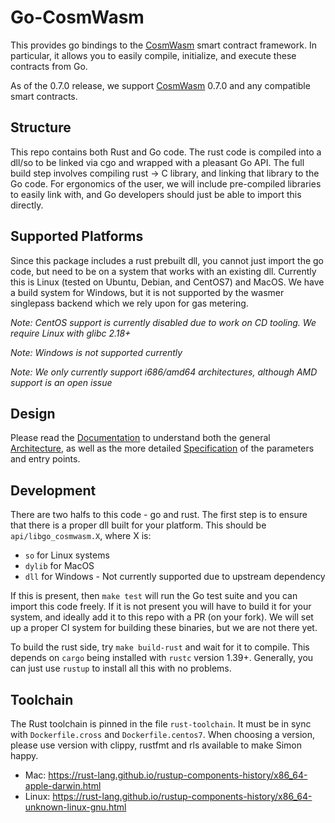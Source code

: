 # Go-CosmWasm

This provides go bindings to the [CosmWasm](https://github.com/CosmWasm/cosmwasm) smart
contract framework. In particular, it allows you to easily compile, initialize,
and execute these contracts from Go.

As of the 0.7.0 release, we support [CosmWasm](https://github.com/CosmWasm/cosmwasm) 0.7.0
and any compatible smart contracts.

## Structure

This repo contains both Rust and Go code. The rust code is compiled into a dll/so
to be linked via cgo and wrapped with a pleasant Go API. The full build step
involves compiling rust -> C library, and linking that library to the Go code.
For ergonomics of the user, we will include pre-compiled libraries to easily
link with, and Go developers should just be able to import this directly.

## Supported Platforms

Since this package includes a rust prebuilt dll, you cannot just import the go code,
but need to be on a system that works with an existing dll. Currently this is Linux
(tested on Ubuntu, Debian, and CentOS7) and MacOS. We have a build system for Windows,
but it is not supported by the wasmer singlepass backend which we rely upon for gas
metering.

*Note: CentOS support is currently disabled due to work on CD tooling. We require Linux with glibc 2.18+*

*Note: Windows is not supported currently*

*Note: We only currently support i686/amd64 architectures, although AMD support is an open issue*

## Design

Please read the [Documentation](./spec/Index.md) to understand both the general
[Architecture](./spec/Architecture.md), as well as the more detailed
[Specification](./spec/Specification.md) of the parameters and entry points.

## Development

There are two halfs to this code - go and rust. The first step is to ensure that there is
a proper dll built for your platform. This should be `api/libgo_cosmwasm.X`, where X is:

* `so` for Linux systems
* `dylib` for MacOS
* `dll` for Windows - Not currently supported due to upstream dependency

If this is present, then `make test` will run the Go test suite and you can import this code freely.
If it is not present you will have to build it for your system, and ideally add it to this repo
with a PR (on your fork). We will set up a proper CI system for building these binaries,
but we are not there yet.

To build the rust side, try `make build-rust` and wait for it to compile. This depends on
`cargo` being installed with `rustc` version 1.39+. Generally, you can just use `rustup` to
install all this with no problems.

## Toolchain

The Rust toolchain is pinned in the file `rust-toolchain`. It must be in sync with `Dockerfile.cross`
and `Dockerfile.centos7`.
When choosing a version, please use version with clippy, rustfmt and rls available to make Simon happy.

- Mac: https://rust-lang.github.io/rustup-components-history/x86_64-apple-darwin.html
- Linux: https://rust-lang.github.io/rustup-components-history/x86_64-unknown-linux-gnu.html
